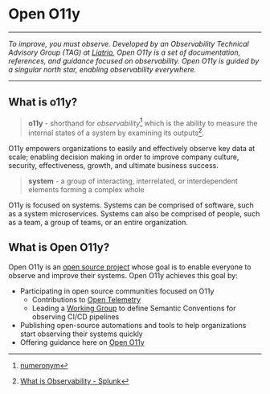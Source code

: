 # Open O11y

---

*To improve, you must observe. Developed by an Observability Technical Advisory Group
(TAG) at [Liatrio](https://www.liatrio.com/), Open O11y is a set of documentation,
references, and guidance focused on observability. Open O11y is guided by a singular
north star, enabling observability everywhere.*

---

## What is o11y?

> **o11y** - shorthand for *observability*[^1] which is the ability to measure the
> internal states of a system by examining its outputs[^2].

O11y empowers organizations to easily and effectively observe key data at scale;
enabling decision making in order to improve company culture, security, effectiveness,
growth, and ultimate business success.

> **system** - a group of interacting, interrelated, or interdependent elements
> forming a complex whole

O11y is focused on systems. Systems can be comprised of software, such as a system
microservices. Systems can also be comprised of people, such as a team, a group of
teams, or an entire organization.

## What is Open O11y?

Open O11y is an [open source project](https://github.com/liatrio/openo11y.dev/) whose goal
is to enable everyone to observe and improve their systems. Open O11y achieves this goal
by:

- Participating in open source communities focused on O11y
    - Contributions to [Open Telemetry](https://opentelemetry.io/)
    - Leading a [Working Group](https://github.com/open-telemetry/community/blob/main/projects/ci-cd.md)
      to define Semantic Conventions for observing CI/CD pipelines
- Publishing open-source automations and tools to help organizations start observing their
  systems quickly
- Offering guidance here on [Open O11y](.)

[^1]: [numeronym](https://en.wikipedia.org/wiki/Numeronym)

[^2]: [What is Observability - Splunk](https://www.splunk.com/en_us/data-insider/what-is-observability.html)
